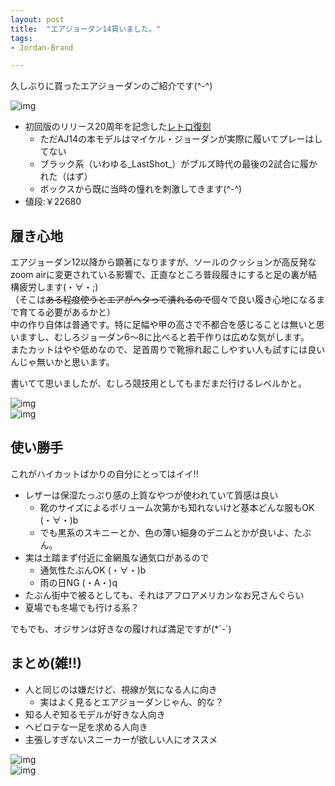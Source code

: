 ```yaml
---
layout: post
title:  "エアジョーダン14買いました。"
tags:
- Jordan-Brand

---
```


久しぶりに買ったエアジョーダンのご紹介です(^-^)

![img](https://watarusuzuki.github.io/assets/images/myshoes/IMG_2210.jpg)  

* 初回版のリリース20周年を記念した[レトロ復刻](https://www.nike.com/jp/launch/t/air-jordan-14-white-varsity-red-black/)
  * ただAJ14の本モデルはマイケル・ジョーダンが実際に履いてプレーはしてない
  * ブラック系（いわゆる_LastShot_）がブルズ時代の最後の2試合に履かれた（はず）
  * ボックスから既に当時の憧れを刺激してきます(^-^)
* 値段:￥22680

## 履き心地

エアジョーダン12以降から顕著になりますが、ソールのクッションが高反発なzoom airに変更されている影響で、正直なところ普段履きにすると足の裏が結構疲労します(・∀・;)  
（そこは~~ある程度使うとエアがヘタって潰れるので~~個々で良い履き心地になるまで育てる必要があるかと）  
中の作り自体は普通です。特に足幅や甲の高さで不都合を感じることは無いと思いますし、むしろジョーダン6〜8に比べると若干作りは広めな気がします。  
またカットはやや低めなので、足首周りで靴擦れ起こしやすい人も試すには良いんじゃ無いかと思います。

書いてて思いましたが、むしろ競技用としてもまだまだ行けるレベルかと。

![img](https://watarusuzuki.github.io/assets/images/myshoes/IMG_2211.jpg)  
![img](https://watarusuzuki.github.io/assets/images/myshoes/IMG_2212.jpg)  

## 使い勝手

これがハイカットばかりの自分にとってはイイ!!

* レザーは保湿たっぷり感の上質なやつが使われていて質感は良い
  * 靴のサイズによるボリューム次第かも知れないけど基本どんな服もOK (・∀・)b
  * でも黒系のスキニーとか、色の薄い細身のデニムとかが良いよ、たぶん。
* 実は土踏まず付近に金網風な通気口があるので
  * 通気性たぶんOK (・∀・)b
  * 雨の日NG (・A・)q
* たぶん街中で被るとしても、それはアフロアメリカンなお兄さんぐらい
* 夏場でも冬場でも行ける系？

でもでも、オジサンは好きなの履ければ満足ですが(*´-`)


## まとめ(雑!!)

* 人と同じのは嫌だけど、視線が気になる人に向き
  * 実はよく見るとエアジョーダンじゃん、的な？
* 知る人ぞ知るモデルが好きな人向き
* ヘビロテな一足を求める人向き
* 主張しすぎないスニーカーが欲しい人にオススメ

![img](https://watarusuzuki.github.io/assets/images/myshoes/IMG_2213.jpg)  
![img](https://watarusuzuki.github.io/assets/images/myshoes/IMG_2214.jpg)  
